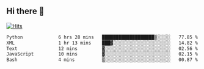 ## Hi there 👋

<!--
**alihaqberdi/alihaqberdi** is a ✨ _special_ ✨ repository because its `README.md` (this file) appears on your GitHub profile.

Here are some ideas to get you started:

- 🔭 I’m currently working on ...
- 🌱 I’m currently learning ...
- 👯 I’m looking to collaborate on ...
- 🤔 I’m looking for help with ...
- 💬 Ask me about ...
- 📫 How to reach me: ...
- 😄 Pronouns: ...
- ⚡ Fun fact: ...
-->

[![Hits](https://hits.sh/github.com/alihaqberdi.svg)](https://hits.sh/github.com/alihaqberdi/)

<!--START_SECTION:waka-->

```txt
Python             6 hrs 28 mins   ███████████████████▒░░░░░   77.85 %
XML                1 hr 13 mins    ███▓░░░░░░░░░░░░░░░░░░░░░   14.82 %
Text               12 mins         ▓░░░░░░░░░░░░░░░░░░░░░░░░   02.56 %
JavaScript         10 mins         ▓░░░░░░░░░░░░░░░░░░░░░░░░   02.15 %
Bash               4 mins          ▒░░░░░░░░░░░░░░░░░░░░░░░░   00.87 %
```

<!--END_SECTION:waka-->
